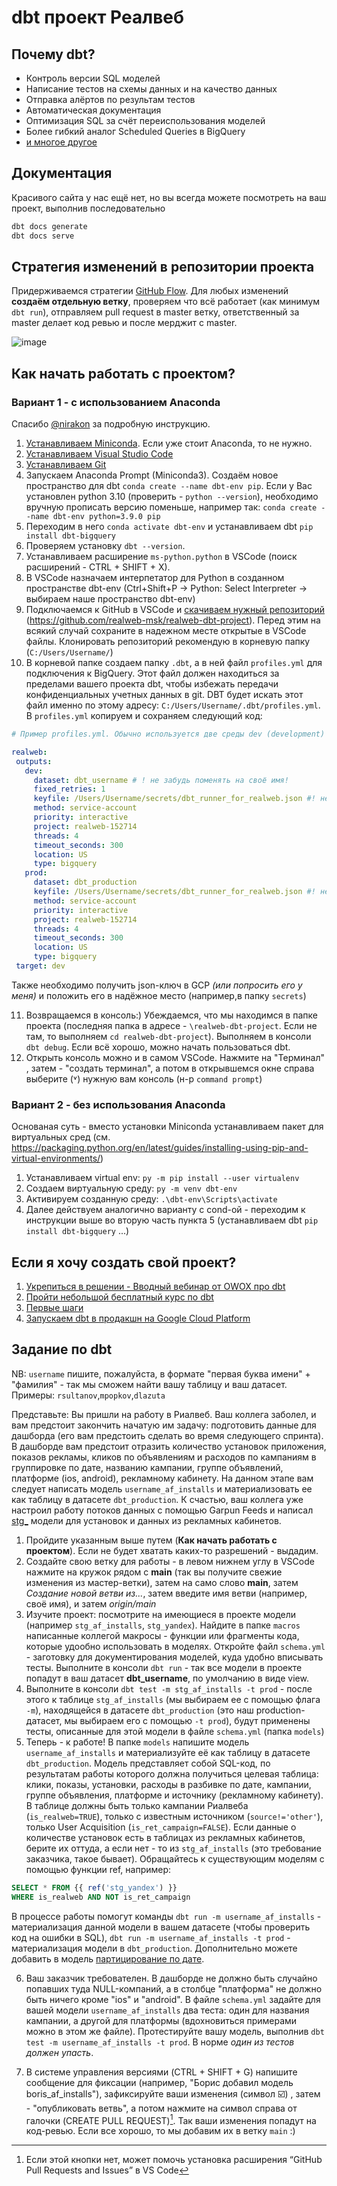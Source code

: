 # dbt проект Реалвеб

## Почему dbt?

* Контроль версии SQL моделей
* Написание тестов на схемы данных и на качество данных
* Отправка алёртов по результам тестов
* Автоматическая документация
* Оптимизация SQL за счёт переиспользования моделей
* Более гибкий аналог Scheduled Queries в BigQuery
* [и многое другое](https://docs.getdbt.com/docs/introduction)

## Документация

Красивого сайта у нас ещё нет, но вы всегда можете посмотреть на ваш проект, выполнив последовательно
```sh
dbt docs generate
dbt docs serve
``` 

## Стратегия изменений в репозитории проекта

Придерживаемся стратегии [GitHub Flow](https://docs.github.com/en/get-started/quickstart/github-flow). Для любых изменений **создаём отдельную ветку**, проверяем что всё работает (как минимум `dbt run`), отправляем pull request в master ветку, ответственный за master делает код ревью и после мерджит с master.

![image](https://user-images.githubusercontent.com/43750521/170499387-7873e660-1654-469e-a940-69b70f432189.png)

## Как начать работать с проектом?

### Вариант 1 - с использованием Anaconda

Спасибо [@nirakon](https://github.com/nirakon) за подробную инструкцию.

1. [Устанавливаем Miniconda](https://docs.conda.io/en/latest/miniconda.html). Если уже стоит Anaconda, то не нужно.
2. [Устанавливаем Visual Studio Code](https://code.visualstudio.com/download)
3. [Устанавливаем Git](https://git-scm.com/download)
4. Запускаем Anaconda Prompt (Miniconda3). Создаём новое пространство для dbt `conda create --name dbt-env pip`.
Если у Вас установлен python 3.10 (проверить - `python --version`), необходимо вручную прописать версию поменьше, например так: `conda create --name dbt-env python=3.9.0 pip`
5. Переходим в него `conda activate dbt-env` и устанавливаем dbt  `pip install dbt-bigquery`
6. Проверяем установку `dbt --version`. 
7. Устанавливаем расширение `ms-python.python` в VSCode (поиск расширений - CTRL + SHIFT + X).
8. В VSCode назначаем интерпетатор для Python в созданном пространстве dbt-env (Ctrl+Shift+P -> Python: Select Interpreter -> выбираем наше пространство dbt-env)
9. Подключаемся к GitHub в VSCode и [скачиваем нужный репозиторий](https://code.visualstudio.com/docs/editor/versioncontrol#_cloning-a-repository) (https://github.com/realweb-msk/realweb-dbt-project). Перед этим на всякий случай сохраните в надежном месте открытые в VSCode файлы. Клонировать репозиторий рекомендую в корневую папку (`C:/Users/Username/`)
10. В корневой папке создаем папку `.dbt`,  а в ней файл `profiles.yml` для подключения к BigQuery. Этот файл должен находиться за пределами вашего проекта dbt, чтобы избежать передачи конфиденциальных учетных данных в git. DBT будет искать этот файл именно по этому адресу: `C:/Users/Username/.dbt/profiles.yml`. В `profiles.yml` копируем и сохраняем следующий код:

 ```yml
# Пример profiles.yml. Обычно используется две среды dev (development) и prod (production)

realweb:
  outputs:
    dev:
      dataset: dbt_username # ! не забудь поменять на своё имя!
      fixed_retries: 1
      keyfile: /Users/Username/secrets/dbt_runner_for_realweb.json #! не забудь поменять на адрес до своего json-ключа!
      method: service-account
      priority: interactive
      project: realweb-152714
      threads: 4
      timeout_seconds: 300
      location: US
      type: bigquery
    prod:
      dataset: dbt_production
      keyfile: /Users/Username/secrets/dbt_runner_for_realweb.json #! не забудь поменять на адрес до своего json-ключа!
      method: service-account
      priority: interactive
      project: realweb-152714
      threads: 4
      timeout_seconds: 300
      location: US
      type: bigquery
  target: dev
 ```
Также необходимо получить json-ключ в GCP *(или попросить его у меня)* и положить его в надёжное место (например,в папку `secrets`)

11. Возвращаемся в консоль:) Убеждаемся, что мы находимся в папке проекта (последняя папка в адресе - `\realweb-dbt-project`. Если не там, то выполняем `cd realweb-dbt-project`). Выполняем в консоли `dbt debug`. Если всё хорошо, можно начать пользоваться dbt.
12. Открыть консоль можно и в самом VSCode. Нажмите на "Терминал" , затем - "создать терминал", а потом в открывшемся окне справа выберите (˅) нужную вам консоль (н-р `command prompt`) 

### Вариант 2 - без использования Anaconda

Основаная суть - вместо установки Miniconda устанавливаем пакет для виртуальных сред (см. https://packaging.python.org/en/latest/guides/installing-using-pip-and-virtual-environments/)

1. Устанавливаем virtual env: `py -m pip install --user virtualenv`
2. Создаем виртуальную среду: `py -m venv dbt-env`
3. Активируем созданную среду: `.\dbt-env\Scripts\activate`
4. Далее действуем аналогично варианту с cond-ой - переходим к инструкции выше во вторую часть пункта 5 (устанавливаем dbt `pip install dbt-bigquery` ...)

## Если я хочу создать свой проект?

1. [Укрепиться в решении - Вводный вебинар от OWOX про dbt](https://www.youtube.com/watch?v=eLDV_y0Chow)
2. [Пройти небольшой бесплатный курс по dbt](https://courses.getdbt.com/)
3. [Первые шаги](https://docs.getdbt.com/dbt-cli/install/overview)
4. [Запускаем dbt в продакшн на Google Cloud Platform](https://github.com/realweb-msk/realweb-dbt)

## Задание по dbt

NB: `username` пишите, пожалуйста, в формате "первая буква имени" + "фамилия" - так мы сможем найти вашу таблицу и ваш датасет. Примеры: `rsultanov`,`mpopkov`,`dlazuta`

Представьте: Вы пришли на работу в Риалвеб. Ваш коллега заболел, и вам предстоит закончить начатую им задачу: подготовить данные для дашборда (его вам предстоить сделать во время следующего спринта). В дашборде вам предстоит отразить количество установок приложения, показов рекламы, кликов по объявлениям и расходов по кампаниям в группировке по дате, названию кампании, группе объявлений, платформе (ios, android), рекламному кабинету. На данном этапе вам следует написать модель `username_af_installs` и материализовать ее как таблицу в датасете `dbt_production`.
К счастью, ваш коллега уже настроил работу потоков данных с помощью Garpun Feeds и написал [stg_](https://youtu.be/qOx8l_QFz9I?t=21) модели для установок и данных из рекламных кабинетов.

1. Пройдите указанным выше путем (**Как начать работать с проектом**). Если не будет хватать каких-то разрешений - выдадим.
2. Создайте свою ветку для работы - в левом нижнем углу в VSCode нажмите на кружок рядом с **main** (так вы получите свежие изменения из мастер-ветки), затем на само слово **main**, затем *Создание новой ветви из...*, затем введите имя ветви (например, своё имя), и затем *origin/main*
3. Изучите проект: посмотрите на имеющиеся в проекте модели (например `stg_af_installs`, `stg_yandex`). Найдите в папке `macros` написанные коллегой макросы - функции или фрагменты кода, которые удообно использовать в моделях. Откройте файл `schema.yml`  - заготовку для документирования моделей, куда удобно вписывать тесты. Выполните в консоли `dbt run` - так все модели в проекте попадут в ваш датасет **dbt_username**, по умолчанию в виде view.
4. Выполните в консоли `dbt test -m stg_af_installs -t prod` - после этого к таблице `stg_af_installs` (мы выбираем ее с помощью флага `-m`), находящейся в датасете `dbt_production` (это наш production-датасет, мы выбираем его с помощью `-t prod`), будут применены тесты, описанные для этой модели в файле `schema.yml` (папка `models`)
5. Теперь - к работе! В папке `models` напишите модель `username_af_installs` и материализуйте её как таблицу в датасете `dbt_production`. Модель представляет собой SQL-код, по результатам работы которого должна получиться целевая таблица: клики, показы, установки, расходы в разбивке по дате, кампании, группе объявления, платформе и источнику (рекламному кабинету). В таблице должны быть только кампании Риалвеба (`is_realweb=TRUE`), только с известным источником (`source!='other'`), только User Acquisition (`is_ret_campaign=FALSE`). Если данные о количестве установок есть в таблицах из рекламных кабинетов, берите их оттуда, а если нет - то из `stg_af_installs` (это требование заказчика, такое бывает). Обращайтесь к существующим моделям с помощью функции ref, например: 
```sql
SELECT * FROM {{ ref('stg_yandex') }}
WHERE is_realweb AND NOT is_ret_campaign
```
В процессе работы помогут команды  `dbt run -m username_af_installs` - материализация данной модели в вашем датасете (чтобы проверить код на ошибки в SQL),
`dbt run -m username_af_installs -t prod` - материализация модели в `dbt_production`.
Дополнительно можете добавить в модель [партицирование по дате](https://docs.getdbt.com/reference/resource-configs/bigquery-configs#using-table-partitioning-and-clustering).

6. Ваш заказчик требователен. В дашборде не должно быть случайно попавших туда NULL-компаний, а в столбце "платформа" не должно быть ничего кроме "ios" и "android". В файле `schema.yml` задайте для вашей модели `username_af_installs` два теста: один для названия кампании, а другой для платформы (вдохновиться примерами можно в этом же файле). Протестируйте вашу модель, выполнив `dbt test -m username_af_installs -t prod`. В норме *один из тестов должен упасть*.

7. В системе управления версиями (CTRL + SHIFT + G) напишите сообщение для фиксации (например, "Борис добавил модель boris_af_installs"), зафиксируйте ваши изменения (символ ☑️) , затем - "опубликовать ветвь", а потом  нажмите на символ справа от галочки (CREATE PULL REQUEST)[^1]. Так ваши изменения попадут на код-ревью. Если все хорошо, то мы добавим их в ветку `main` :)

[^1]: Если этой кнопки нет, может помочь установка расширения “GitHub Pull Requests and Issues” в VS Code
